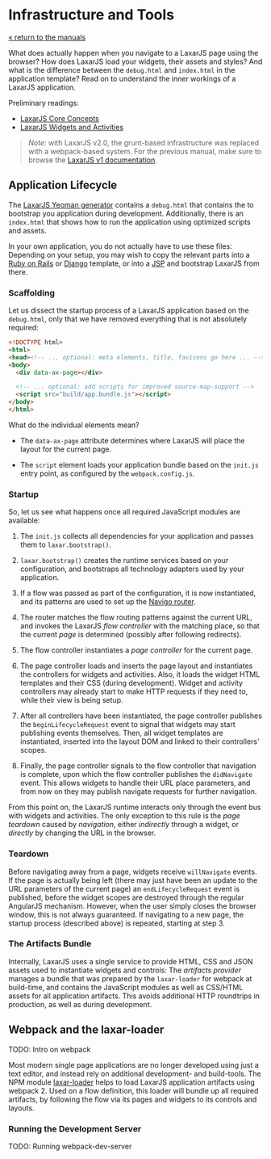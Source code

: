 # Infrastructure and Tools

[« return to the manuals](index.md)

What does actually happen when you navigate to a LaxarJS page using the browser?
How does LaxarJS load your widgets, their assets and styles?
And what is the difference between the `debug.html` and `index.html` in the application template?
Read on to understand the inner workings of a LaxarJS application.

Preliminary readings:

* [LaxarJS Core Concepts](../concepts.md)
* [LaxarJS Widgets and Activities](../widgets_and_activities.md)

> *Note:* with LaxarJS v2.0, the grunt-based infrastructure was replaced with a webpack-based system.
> For the previous manual, make sure to browse the [LaxarJS v1 documentation](http://laxarjs.org/docs/laxar-v1-latest/).


## Application Lifecycle

The [LaxarJS Yeoman generator](//github.com/LaxarJS/generator-laxarjs) contains a `debug.html` that contains the to bootstrap you application during development.
Additionally, there is an `index.html` that shows how to run the application using optimized scripts and assets.

In your own application, you do not actually have to use these files:
Depending on your setup, you may wish to copy the relevant parts into a [Ruby on Rails](http://rubyonrails.org/) or [Django](https://www.djangoproject.com/) template, or into a [JSP](http://en.wikipedia.org/wiki/JavaServer_Pages) and bootstrap LaxarJS from there.


### Scaffolding

Let us dissect the startup process of a LaxarJS application based on the `debug.html`, only that we have removed everything that is not absolutely required:

```HTML
<!DOCTYPE html>
<html>
<head><!-- ... optional: meta elements, title, favicons go here ... --></head>
<body>
  <div data-ax-page></div>

  <!-- ... optional: add scripts for improved source-map-support -->
  <script src="build/app.bundle.js"></script>
</body>
</html>
```

What do the individual elements mean?

  * The `data-ax-page` attribute determines where LaxarJS will place the layout for the current page.

  * The `script` element loads your application bundle based on the `init.js` entry point, as configured by the `webpack.config.js`.


### Startup

So, let us see what happens once all required JavaScript modules are available:

  1. The `init.js` collects all dependencies for your application and passes them to `laxar.bootstrap()`.

  2. `laxar.bootstrap()` creates the runtime services based on your configuration, and bootstraps all technology adapters used by your application.

  3. If a flow was passed as part of the configuration, it is now instantiated, and its patterns are used to set up the [Navigo router](https://www.npmjs.com/package/navigo).

  4. The router matches the flow routing patterns against the current URL, and invokes the LaxarJS _flow controller_ with the matching place, so that the current _page_ is determined (possibly after following redirects).

  5. The flow controller instantiates a _page controller_ for the current page.

  6. The page controller loads and inserts the page layout and instantiates the controllers for widgets and activities.
  Also, it loads the widget HTML templates and their CSS (during development).
  Widget and activity controllers may already start to make HTTP requests if they need to, while their view is being setup.

  7. After all controllers have been instantiated, the page controller publishes the `beginLifecycleRequest` event to signal that widgets may start publishing events themselves.
  Then, all widget templates are instantiated, inserted into the layout DOM and linked to their controllers' scopes.

  8. Finally, the page controller signals to the flow controller that navigation is complete, upon which the flow controller publishes the `didNavigate` event.
  This allows widgets to handle their URL place parameters, and from now on they may publish navigate requests for further navigation.

From this point on, the LaxarJS runtime interacts only through the event bus with widgets and activities.
The only exception to this rule is the _page teardown_ caused by _navigation_, either _indirectly_ through a widget, or _directly_ by changing the URL in the browser.


### Teardown

Before navigating away from a page, widgets receive `willNavigate` events.
If the page is actually being left (there may just have been an update to the URL parameters of the current page) an `endLifecycleRequest` event is published, before the widget scopes are destroyed through the regular AngularJS mechanism.
However, when the user simply closes the browser window, this is not always guaranteed.
If navigating to a new page, the startup process (described above) is repeated, starting at step 3.


### The Artifacts Bundle

Internally, LaxarJS uses a single service to provide HTML, CSS and JSON assets used to instantiate widgets and controls:
The _artifacts provider_ manages a bundle that was prepared by the `laxar-loader` for webpack at build-time, and contains the JavaScript modules as well as CSS/HTML assets for all application artifacts.
This avoids additional HTTP roundtrips in production, as well as during development.


## Webpack and the laxar-loader

TODO: Intro on webpack

Most modern single page applications are no longer developed using just a text editor, and instead rely on additional development- and build-tools.
The NPM module [laxar-loader](laxarjs.org/docs/laxar-loader-v2-latest/) helps to load LaxarJS application artifacts using webpack 2.
Used on a flow definition, this loader will bundle up all required artifacts, by following the flow via its pages and widgets to its controls and layouts.


### Running the Development Server

TODO: Running webpack-dev-server
